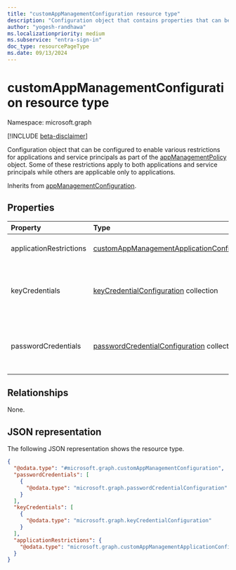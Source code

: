 ```yaml
---
title: "customAppManagementConfiguration resource type"
description: "Configuration object that contains properties that can be configured to enable various restrictions for applications and service principals as part of an appManagementPolicy object."
author: "yogesh-randhawa"
ms.localizationpriority: medium
ms.subservice: "entra-sign-in"
doc_type: resourcePageType
ms.date: 09/13/2024
---
```


# customAppManagementConfiguration resource type

Namespace: microsoft.graph

[!INCLUDE [beta-disclaimer](../../includes/beta-disclaimer.md)]

Configuration object that can be configured to enable various restrictions for applications and service principals as part of the [appManagementPolicy](../resources/appmanagementpolicy.md) object. Some of these restrictions apply to both applications and service principals while others are applicable only to applications.

Inherits from [appManagementConfiguration](appmanagementconfiguration.md).

## Properties

| Property                | Type                                                                                          | Description                                                                                                                                                                         |
| :---------------------- | :-------------------------------------------------------------------------------------------- | :---------------------------------------------------------------------------------------------------------------------------------------------------------------------------------- |
| applicationRestrictions | [customAppManagementApplicationConfiguration](customappmanagementapplicationconfiguration.md) | Restrictions that are applicable only to application objects to which the policy is attached.                                                                                       |
| keyCredentials          | [keyCredentialConfiguration](keyCredentialConfiguration.md) collection                        | Collection of keyCredential restrictions settings to be applied to an application or service principal. Inherited from [appManagementConfiguration](appmanagementconfiguration.md). |
| passwordCredentials     | [passwordCredentialConfiguration](passwordCredentialConfiguration.md) collection              | Collection of password restrictions settings to be applied to an application or service principal. Inherited from [appManagementConfiguration](appmanagementconfiguration.md).      |

## Relationships

None.

## JSON representation

The following JSON representation shows the resource type.

<!-- {
  "blockType": "resource",
  "@odata.type": "microsoft.graph.customAppManagementConfiguration"
}
-->

```json
{
  "@odata.type": "#microsoft.graph.customAppManagementConfiguration",
  "passwordCredentials": [
    {
      "@odata.type": "microsoft.graph.passwordCredentialConfiguration"
    }
  ],
  "keyCredentials": [
    {
      "@odata.type": "microsoft.graph.keyCredentialConfiguration"
    }
  ],
  "applicationRestrictions": {
    "@odata.type": "microsoft.graph.customAppManagementApplicationConfiguration"
  }
}
```
